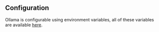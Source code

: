 ## Configuration
Ollama is configurable using environment variables, all of these variables are available [here](https://github.com/ollama/ollama/blob/main/envconfig/config.go).

```go

```
